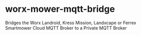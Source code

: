 # worx-mower-mqtt-bridge
Bridges the Worx Landroid, Kress Mission, Landxcape or Ferrex Smartmower Cloud MQTT Broker to a Private MQTT Broker
